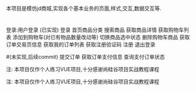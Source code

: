 # 
本项目是模仿jd商城,实现各个基本业务的页面,样式,交互,数据交互等.
# 
登录:用户登录
(已实现)
登录 
首页商品分类 
搜索商品 
获取商品详情 
获取购物车列表 
添加到购物车(对已有物品数量改动等) 
切换商品选中状态 
删除购物车商品 
获取订单交易页信息 
获取我的订单列表 
获取注册验证码 
注册 
退出登录

#(未实现,后续commit) 
提交订单 
获取订单支付信息 
查询支付订单状态

注: 本项目仅作个人练习VUE项目,十分感谢尚硅谷项目实战教程课程

注:
本项目仅作个人练习VUE项目,十分感谢尚硅谷项目实战教程课程